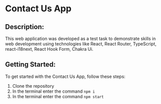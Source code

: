 # Contact Us App

## Description:
This web application was developed as a test task to demonstrate skills in web development using technologies like React, React Router, TypeScript, react-i18next, React Hook Form, Chakra Ui. 

## Getting Started:
To get started with the Contact Us App, follow these steps:
1. Clone the repository
2. In the terminal enter the command `npm i`
3. In the terminal enter the command `npm start`


